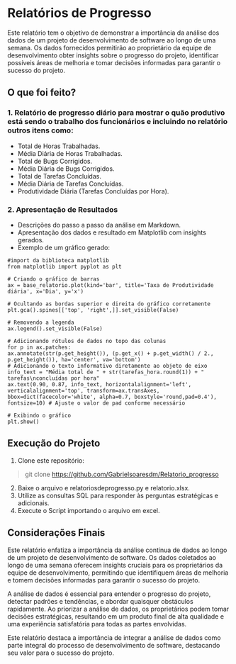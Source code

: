 # Relatórios de Progresso
Este relatório tem o objetivo de demonstrar a importância da análise dos dados de um projeto de desenvolvimento de software ao longo de uma semana. Os dados fornecidos permitirão ao proprietário da equipe de desenvolvimento obter insights sobre o progresso do projeto, identificar possíveis áreas de melhoria e tomar decisões informadas para garantir o sucesso do projeto.

## O que foi feito?

### 1. Relatório de progresso diário para mostrar o quão produtivo está sendo o trabalho dos funcionários e incluindo no relatório outros itens como:
- Total de Horas Trabalhadas.
- Média Diária de Horas Trabalhadas.
- Total de Bugs Corrigidos.
- Média Diária de Bugs Corrigidos.
- Total de Tarefas Concluídas.
- Média Diária de Tarefas Concluídas.
- Produtividade Diária (Tarefas Concluídas por Hora).

### 2. Apresentação de Resultados
- Descrições do passo a passo da análise em Markdown.
- Apresentação dos dados e resultado em Matplotlib com insights gerados.
- Exemplo de um gráfico gerado:
  
```
#import da biblioteca matplotlib
from matplotlib import pyplot as plt

# Criando o gráfico de barras
ax = base_relatorio.plot(kind='bar', title='Taxa de Produtividade diária', x='Dia', y='x')

# Ocultando as bordas superior e direita do gráfico corretamente
plt.gca().spines[['top', 'right',]].set_visible(False)

# Removendo a legenda
ax.legend().set_visible(False)

# Adicionando rótulos de dados no topo das colunas
for p in ax.patches:
ax.annotate(str(p.get_height()), (p.get_x() + p.get_width() / 2., p.get_height()), ha='center', va='bottom')
# Adicionando o texto informativo diretamente ao objeto de eixo
info_text = "Média total de " + str(tarefas_hora.round(1)) + " tarefas\nconcluídas por hora"
ax.text(0.90, 0.87, info_text, horizontalalignment='left', verticalalignment='top', transform=ax.transAxes, bbox=dict(facecolor='white', alpha=0.7, boxstyle='round,pad=0.4'), fontsize=10) # Ajuste o valor de pad conforme necessário

# Exibindo o gráfico
plt.show()
```

## Execução do Projeto
1. Clone este repositório: 
>git clone https://github.com/Gabrielsoaresdm/Relatorio_progresso
2. Baixe o arquivo e relatoriosdeprogresso.py e relatorio.xlsx.
3. Utilize as consultas SQL para responder às perguntas estratégicas e adicionais.
4. Execute o Script importando o arquivo em excel.

## Considerações Finais

Este relatório enfatiza a importância da análise contínua de dados ao longo de um projeto de desenvolvimento de software. Os dados coletados ao longo de uma semana oferecem insights cruciais para os proprietários da equipe de desenvolvimento, permitindo que identifiquem áreas de melhoria e tomem decisões informadas para garantir o sucesso do projeto.

A análise de dados é essencial para entender o progresso do projeto, detectar padrões e tendências, e abordar quaisquer obstáculos rapidamente. Ao priorizar a análise de dados, os proprietários podem tomar decisões estratégicas, resultando em um produto final de alta qualidade e uma experiência satisfatória para todas as partes envolvidas.

Este relatório destaca a importância de integrar a análise de dados como parte integral do processo de desenvolvimento de software, destacando seu valor para o sucesso do projeto.


